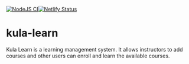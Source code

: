 [![NodeJS CI](https://github.com/ntandoyenkosi1/kula-learn/actions/workflows/npm-gulp.yml/badge.svg)](https://github.com/ntandoyenkosi1/kula-learn/actions/workflows/npm-gulp.yml)[![Netlify Status](https://api.netlify.com/api/v1/badges/85197a5f-6071-473d-aa6b-861eeb1ec35d/deploy-status)](https://app.netlify.com/sites/dazzling-tesla-9dc29c/deploys)
# kula-learn
Kula Learn is a learning management system. It allows instructors to add courses and other users can enroll and learn the available courses.
